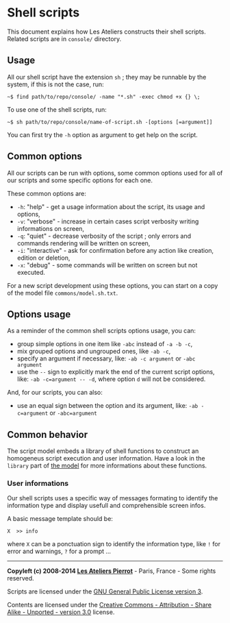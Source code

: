 Shell scripts
=============

This document explains how Les Ateliers constructs their shell scripts.
Related scripts are in `console/` directory.


Usage
-----

All our shell script have the extension `sh` ; they may be runnable by the system, if this is
not the case, run:

    ~$ find path/to/repo/console/ -name "*.sh" -exec chmod +x {} \;

To use one of the shell scripts, run:

    ~$ sh path/to/repo/console/name-of-script.sh -[options [=argument]]
    
You can first try the `-h` option as argument to get help on the script.


Common options
--------------

All our scripts can be run with options, some common options used for all of our scripts and
some specific options for each one.

These common options are:

-   `-h`: "help" - get a usage information about the script, its usage and options,
-   `-v`: "verbose" - increase in certain cases script verbosity writing informations on screen,
-   `-q`: "quiet" - decrease verbosity of the script ; only errors and commands rendering will be written on screen,
-   `-i`: "interactive" - ask for confirmation before any action like creation, edition or deletion,
-   `-x`: "debug" - some commands will be written on screen but not executed.

For a new script development using these options, you can start on a copy of the model file `commons/model.sh.txt`.


Options usage
-------------

As a reminder of the common shell scripts options usage, you can:

-   group simple options in one item like `-abc` instead of `-a -b -c`,
-   mix grouped options and ungrouped ones, like `-ab -c`,
-   specify an argument if necessary, like: `-ab -c argument` or `-abc argument`
-   use the `--` sign to explicitly mark the end of the current script options, like:
    `-ab -c=argument -- -d`, where option `d` will not be considered.

And, for our scripts, you can also:

-   use an equal sign between the option and its argument, like: `-ab -c=argument` or `-abc=argument`


Common behavior
---------------

The script model embeds a library of shell functions to construct an homogeneus script execution
and user information. Have a look in the `library` part of [the model](commons/model.sh.txt) for
more informations about these functions.

### User informations

Our shell scripts uses a specific way of messages formating to identify the information type
and display usefull and comprehensible screen infos.

A basic message template should be:

    X  >> info

where `X` can be a ponctuation sign to identify the information type, like `!` for error and
warnings, `?` for a prompt ...



----
**Copyleft (c) 2008-2014 [Les Ateliers Pierrot](http://www.ateliers-pierrot.fr/)** - Paris, France - Some rights reserved.

Scripts are licensed under the [GNU General Public License version 3](http://www.gnu.org/licenses/gpl.html).

Contents are licensed under the [Creative Commons - Attribution - Share Alike - Unported - version 3.0](http://creativecommons.org/licenses/by-sa/3.0/) license.
